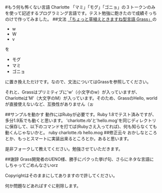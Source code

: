 #もう何も怖くない言語 Charlotte
「マミ」「モグ」「ゴニョ」の３トークンのみを使って記述するプログラミング言語です。テスト勉強に飽きたので成績そっちのけで作ってみました。
##文法
[「ちょっと草植えときますね型言語 Grass」](http://www.blue.sky.or.jp/grass/doc_ja.html)の

+ w
+ W
+ v

を

+ モグ
+ マミ
+ ゴニョ

に置き換えただけです。なので、文法についてはGrassを参照してください。


それと、Grassはプリミティブに'w'（小文字のw）が入っていますが、Charlotteは'M'（大文字のM）が入っています。そのため、GrassのHello, worldが直接使えないなど、互換性がありません（ぉ

##サンプルを動かす
動作にはRubyが必要です。Ruby 1.8でテスト済みですが、多分1.9系でも動くと思います。
'charlotte.rb'と'hello.mog'を同じディレクトリに保存して、以下のコマンドを打てば(Rubyさえ入ってれば)、何も知らなくても動くんじゃないかと。
	ruby charlotte.rb hello.mog
##修正云々
おかしなところとか、もっとスマートに実装出来るところとか。あると思います。

是非フォークして教えてください。勉強させていただきます。

##謝辞
Grass開発者のUENO様、勝手にパクった挙げ句、さらにネタな言語にしちゃってごめんなさいorz

Copyrightはそのままにしてありますので許してください。

何か問題などあればすぐに削除します。
